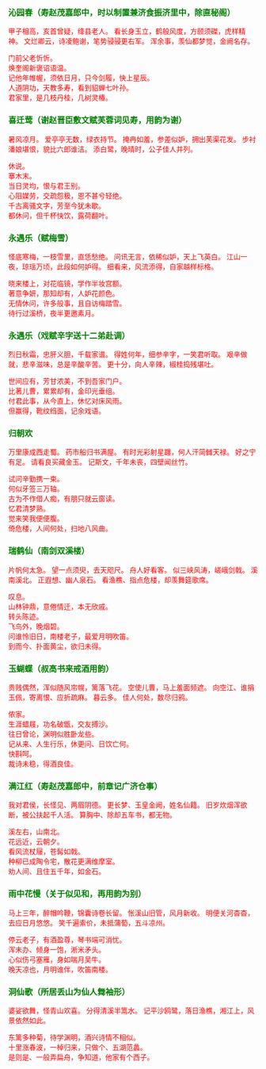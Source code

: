 <style type="text/css">
    .markdown-body{text-align: left;}
    h3{color:green}
    article{font-family:"楷体";color:red}
</style>

### 沁园春（寿赵茂嘉郎中，时以制置兼济食振济里中，除直秘阁）
<article>
甲子相高，亥首曾疑，绛县老人。  
看长身玉立，鹤般风度，方颐须磔，虎样精神。  
文烂卿云，诗凌鲍谢，笔势骎骎更右军。  
浑余事，羡仙都梦觉，金阙名存。  

门前父老忻忻。  
焕奎阁新褒诏语温。  
记他年帷幄，须依日月，只今剑履，快上星辰。  
人道阴功，天教多寿，看到貂蝉七叶孙。  
君家里，是几枝丹桂，几树灵椿。  
</article>

### 喜迁莺（谢赵晋臣敷文赋芙蓉词见寿，用韵为谢）
<article>
暑风凉月。  
爱亭亭无数，绿衣持节。  
掩冉如羞，参差似妒，拥出芙渠花发。  
步衬潘娘堪恨，貌比六郎谁洁。  
添白鹭，晚晴时，公子佳人并列。  

休说。  
搴木末。  
当日灵均，恨与君王别。  
心阻媒劳，交疏怨极，恩不甚兮轻绝。  
千古离骚文字，芳至今犹未歇。  
都休问，但千杯快饮，露荷翻叶。  
</article>

### 永遇乐（赋梅雪）
<article>
怪底寒梅，一枝雪里，直恁愁绝。  
问讯无言，依稀似妒，天上飞英白。  
江山一夜，琼瑶万顷，此段如何妒得。  
细看来，风流添得，自家越样标格。  

晓来楼上，对花临镜，学作半妆宫额。  
著意争妍，那知却有，人妒花颜色。  
无情休问，许多般事，且自访梅踏雪。  
待行过溪桥，夜半更邀素月。  
</article>

### 永遇乐（戏赋辛字送十二弟赴调）
<article>
烈日秋霜，忠肝义胆，千载家谱。  
得姓何年，细参辛字，一笑君听取。  
艰辛做就，悲辛滋味，总是辛酸辛苦。  
更十分，向人辛辣，椒桂捣残堪吐。  

世间应有，芳甘浓美，不到吾家门户。  
比著儿曹，累累却有，金印光垂组。  
付君此事，从今直上，休忆对床风雨。  
但赢得，靴纹绉面，记余戏语。  
</article>

### 归朝欢
<article>
万里康成西走蜀。  
药市船归书满屋。  
有时光彩射星躔，何人汗简雠天禄。  
好之宁有足。  
请看良买藏金玉。  
记斯文，千年未丧，四壁闻丝竹。  

试问辛勤携一束。  
何似牙签三万轴。  
古为不作借人痴，有朋只就云窗读。  
忆君清梦熟。  
觉来笑我便便腹。  
倚危楼，人间何处，扫地八风曲。  
</article>

### 瑞鹤仙（南剑双溪楼）
<article>
片帆何太急。  
望一点须臾，去天咫尺。  
舟人好看客。  
似三峡风涛，嵯峨剑戟。  
溪南溪北。  
正遐想、幽人泉石。  
看渔樵、指点危楼，却羡舞筵歌席。  

叹息。  
山林钟鼎，意倦情迁，本无欣戚。  
转头陈迹。  
飞鸟外，晚烟碧。  
问谁怜旧日，南楼老子，最爱月明吹笛。  
到而今、扑面黄尘，欲归未得。  
</article>

### 玉蝴蝶（叔高书来戒酒用韵）
<article>
贵贱偶然，浑似随风帘幌，篱落飞花。  
空使儿曹，马上羞面频遮。  
向空江、谁捐玉佩，寄离恨、应折疏麻。  
暮云多。  
佳人何处，数尽归鸦。  

侬家。  
生涯蜡屐，功名破甑，交友搏沙。  
往日曾论，渊明似胜卧龙些。  
记从来、人生行乐，休更问、日饮亡何。  
快斟呵。  
裁诗未稳，得酒良佳。  
</article>

### 满江红（寿赵茂嘉郎中，前章记广济仓事）
<article>
我对君侯，长怪见、两眉阴德。  
更长梦、玉皇金阙，姓名仙籍。  
旧岁炊烟浑欲断，被公扶起千人活。  
算胸中、除却五车书，都无物。  

溪左右，山南北。  
花远近，云朝夕。  
看风流杖屦，苍髯如戟。  
种柳已成陶令宅，散花更满维摩室。  
劝人间、且住五千年，如金石。  
</article>

### 雨中花慢（关于似见和，再用韵为别）
<article>
马上三年，醉帽吟鞭，锦囊诗卷长留。  
怅溪山旧管，风月新收。  
明便关河杳杳，去应日月悠悠。  
笑千遍索价，未抵蒲萄，五斗凉州。  

停云老子，有酒盈尊，琴书端可消忧。  
浑未办、倾身一饱，淅米矛头。  
心似伤弓塞雁，身如喘月吴牛。  
晚天凉也，月明谁伴，吹笛南楼。  
</article>

### 洞仙歌（所居丢山为仙人舞袖形）
<article>
婆娑欲舞，怪青山欢喜。  
分得清溪半篙水。  
记平沙鸥鹭，落日渔樵，湘江上，风景依然如此。  

东篱多种菊，待学渊明，酒兴诗情不相似。  
十里涨春波，一棹归来，只做个、五湖范蠡。  
是则是、一般弄扁舟，争知道，他家有个西子。  
</article>

